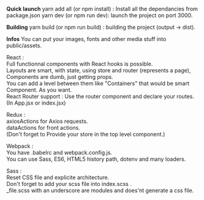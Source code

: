 **Quick launch**
yarn add all (or npm install) : Install all the dependancies from package.json
yarn dev (or npm run dev): launch the project on port 3000.  

**Building**
yarn build (or npm run build) : building the project (output -> dist).  

**Infos**
You can put your images, fonts and other media stuff into public/assets.  

React :   
Full functionnal components with React hooks is possible.  
Layouts are smart, with state, using store and router (represents a page), Components are dumb, just getting props.  
You can add a level between them like "Containers" that would be smart Component. As you want.  
React Router support : Use the router component and declare your routes. (In App.jsx or index.jsx)

Redux :   
axiosActions for Axios requests.  
dataActions for front actions.  
(Don't forget to Provide your store in the top level component.)  

Webpack :  
You have .babelrc and webpack.config.js.  
You can use Sass, ES6, HTML5 history path, dotenv and many loaders.  

Sass :   
Reset CSS file and explicite architecture.  
Don't forget to add your scss file into index.scss .  
_file.scss with an underscore are modules and does'nt generate a css file.  

